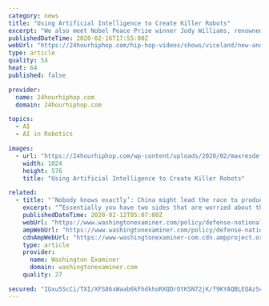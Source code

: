 ```yaml
---
category: news
title: "Using Artificial Intelligence to Create Killer Robots"
excerpt: "We also meet Nobel Peace Prize winner Jody Williams, renowned physicist Max Tegmark, and others who grapple with the specter of artificial intelligence, killer robots, and a technological precedent forged in the atomic age. It’s a story about the evolving relationship between humans and robots, and what AI in machines bodes for the future of ..."
publishedDateTime: 2020-02-16T17:55:00Z
webUrl: "https://24hourhiphop.com/hip-hop-videos/shows/viceland/new-and-popular-on-vice/using-artificial-intelligence-to-create-killer-robots/"
type: article
quality: 54
heat: 64
published: false

provider:
  name: 24hourhiphop.com
  domain: 24hourhiphop.com

topics:
  - AI
  - AI in Robotics

images:
  - url: "https://24hourhiphop.com/wp-content/uploads/2020/02/maxresdefault-312-1024x576.jpg"
    width: 1024
    height: 576
    title: "Using Artificial Intelligence to Create Killer Robots"

related:
  - title: "‘Nobody knows exactly’: China might lead the race to produce killer robots, NATO commander says"
    excerpt: "“Essentially you have two sides that are worried about the other gaining an advantage,” Peter Singer, an expert in what he calls “the Robotics Revolution,” said in September. “That then has the ironic result of them both plowing resources into it, competing against each other, and becoming less secure.” The artificial intelligence ..."
    publishedDateTime: 2020-02-12T05:07:00Z
    webUrl: "https://www.washingtonexaminer.com/policy/defense-national-security/nobody-knows-exactly-china-might-lead-the-race-to-produce-killer-robots-nato-commander-says"
    ampWebUrl: "https://www.washingtonexaminer.com/policy/defense-national-security/nobody-knows-exactly-china-might-lead-the-race-to-produce-killer-robots-nato-commander-says?_amp=true"
    cdnAmpWebUrl: "https://www-washingtonexaminer-com.cdn.ampproject.org/c/s/www.washingtonexaminer.com/policy/defense-national-security/nobody-knows-exactly-china-might-lead-the-race-to-produce-killer-robots-nato-commander-says?_amp=true"
    type: article
    provider:
      name: Washington Examiner
      domain: washingtonexaminer.com
    quality: 27

secured: "IGxu5ScCi/TXI/XFS86xWaab6kFhdkhoRXQDrOtKSN72jK/f9KYAQBLEQAzScNFhFbK4rqehKEOLUkXew/CMQC+r9JmgH7afIsHZIUguU6/if4o0HKNumdpztK/8xX+Pk8bipXP1QpOKPSoG5vzU9ONpFUvUbm+lWU4xyZ8hO7UNuZOSqfoiEw5839qrXGnd8YcPfxsupvgMTRRDz+GDox0vogPM7o7D3exPtINZfgKZfYcDBdJxTwWJngiPsxv4HFTp9R5B9fjwhJX5E+f/HztnCpr1wrPuRusOixpbZ61lqWHAb2erZATaBESHKPYtwUnCtKuRVdWEtq2Mv63Lld2ULusTJr34g9UNNOq7qhJm0rmZGhJq/evKQHyM5HhyWAnQfPz6IxFrVSFfWEJ1xtCvJEsZyVDSgPajE2JhDNUVOUT4y4iA5RRmKjv0mBAxcN41uxdFHnIXrKzWFOz2R7fI2Uu1wUwc3K2wpHzbnsM=;Wnw6sQdIYyplZ9SuhwV8mw=="
---
```


